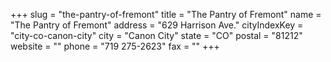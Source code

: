 +++
slug = "the-pantry-of-fremont"
title = "The Pantry of Fremont"
name = "The Pantry of Fremont"
address = "629 Harrison Ave."
cityIndexKey = "city-co-canon-city"
city = "Canon City"
state = "CO"
postal = "81212"
website = ""
phone = "719 275-2623"
fax = ""
+++
